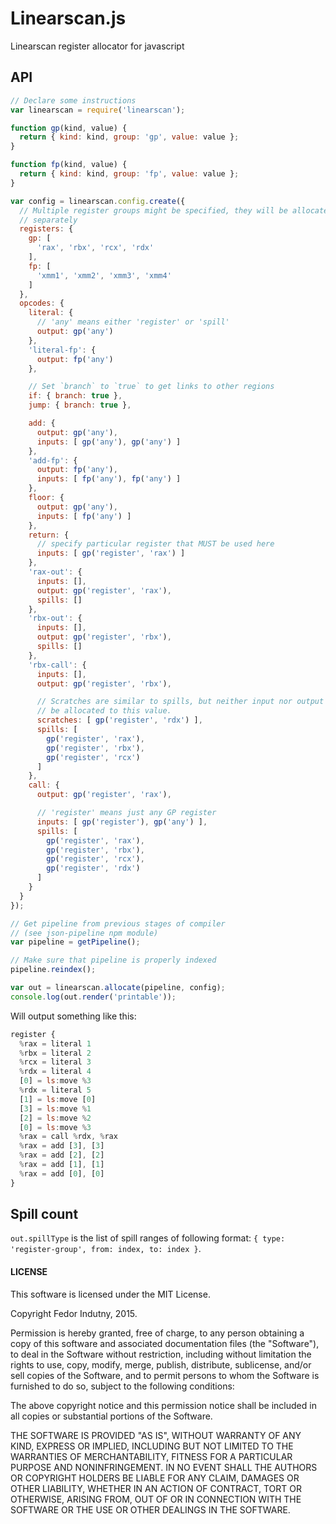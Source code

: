 # Linearscan.js

Linearscan register allocator for javascript

## API

```javascript
// Declare some instructions
var linearscan = require('linearscan');

function gp(kind, value) {
  return { kind: kind, group: 'gp', value: value };
}

function fp(kind, value) {
  return { kind: kind, group: 'fp', value: value };
}

var config = linearscan.config.create({
  // Multiple register groups might be specified, they will be allocated
  // separately
  registers: {
    gp: [
      'rax', 'rbx', 'rcx', 'rdx'
    ],
    fp: [
      'xmm1', 'xmm2', 'xmm3', 'xmm4'
    ]
  },
  opcodes: {
    literal: {
      // 'any' means either 'register' or 'spill'
      output: gp('any')
    },
    'literal-fp': {
      output: fp('any')
    },

    // Set `branch` to `true` to get links to other regions
    if: { branch: true },
    jump: { branch: true },

    add: {
      output: gp('any'),
      inputs: [ gp('any'), gp('any') ]
    },
    'add-fp': {
      output: fp('any'),
      inputs: [ fp('any'), fp('any') ]
    },
    floor: {
      output: gp('any'),
      inputs: [ fp('any') ]
    },
    return: {
      // specify particular register that MUST be used here
      inputs: [ gp('register', 'rax') ]
    },
    'rax-out': {
      inputs: [],
      output: gp('register', 'rax'),
      spills: []
    },
    'rbx-out': {
      inputs: [],
      output: gp('register', 'rbx'),
      spills: []
    },
    'rbx-call': {
      inputs: [],
      output: gp('register', 'rbx'),

      // Scratches are similar to spills, but neither input nor output will
      // be allocated to this value.
      scratches: [ gp('register', 'rdx') ],
      spills: [
        gp('register', 'rax'),
        gp('register', 'rbx'),
        gp('register', 'rcx')
      ]
    },
    call: {
      output: gp('register', 'rax'),

      // 'register' means just any GP register
      inputs: [ gp('register'), gp('any') ],
      spills: [
        gp('register', 'rax'),
        gp('register', 'rbx'),
        gp('register', 'rcx'),
        gp('register', 'rdx')
      ]
    }
  }
});

// Get pipeline from previous stages of compiler
// (see json-pipeline npm module)
var pipeline = getPipeline();

// Make sure that pipeline is properly indexed
pipeline.reindex();

var out = linearscan.allocate(pipeline, config);
console.log(out.render('printable'));
```

Will output something like this:

```javascript
register {
  %rax = literal 1
  %rbx = literal 2
  %rcx = literal 3
  %rdx = literal 4
  [0] = ls:move %3
  %rdx = literal 5
  [1] = ls:move [0]
  [3] = ls:move %1
  [2] = ls:move %2
  [0] = ls:move %3
  %rax = call %rdx, %rax
  %rax = add [3], [3]
  %rax = add [2], [2]
  %rax = add [1], [1]
  %rax = add [0], [0]
}
```

## Spill count

`out.spillType` is the list of spill ranges of following format:
`{ type: 'register-group', from: index, to: index }`.

#### LICENSE

This software is licensed under the MIT License.

Copyright Fedor Indutny, 2015.

Permission is hereby granted, free of charge, to any person obtaining a
copy of this software and associated documentation files (the
"Software"), to deal in the Software without restriction, including
without limitation the rights to use, copy, modify, merge, publish,
distribute, sublicense, and/or sell copies of the Software, and to permit
persons to whom the Software is furnished to do so, subject to the
following conditions:

The above copyright notice and this permission notice shall be included
in all copies or substantial portions of the Software.

THE SOFTWARE IS PROVIDED "AS IS", WITHOUT WARRANTY OF ANY KIND, EXPRESS
OR IMPLIED, INCLUDING BUT NOT LIMITED TO THE WARRANTIES OF
MERCHANTABILITY, FITNESS FOR A PARTICULAR PURPOSE AND NONINFRINGEMENT. IN
NO EVENT SHALL THE AUTHORS OR COPYRIGHT HOLDERS BE LIABLE FOR ANY CLAIM,
DAMAGES OR OTHER LIABILITY, WHETHER IN AN ACTION OF CONTRACT, TORT OR
OTHERWISE, ARISING FROM, OUT OF OR IN CONNECTION WITH THE SOFTWARE OR THE
USE OR OTHER DEALINGS IN THE SOFTWARE.
